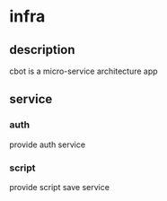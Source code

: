 # infra

## description
cbot is a micro-service architecture app

## service
### auth
provide auth service
### script
provide script save service